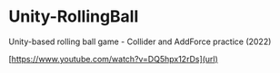 # Unity-RollingBall
Unity-based rolling ball game - Collider and AddForce practice (2022)

[https://www.youtube.com/watch?v=DQ5hpx12rDs](url)
